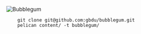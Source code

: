 
![Bubblegum](http://i.imgur.com/kEhAfKF.png)

		git clone git@github.com:gbdu/bubblegum.git
		pelican content/ -t bubblegum/
